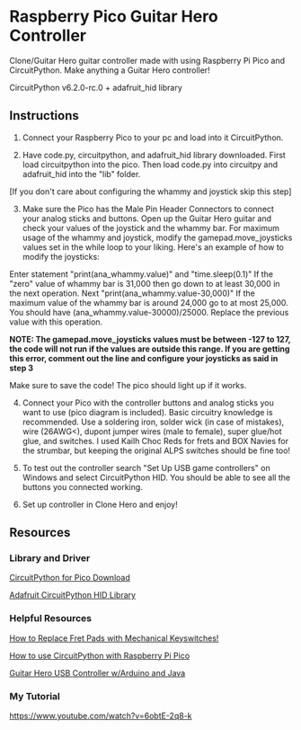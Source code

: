 # Raspberry Pico Guitar Hero Controller
 Clone/Guitar Hero guitar controller made with using Raspberry Pi Pico and CircuitPython. Make anything a Guitar Hero controller!

CircuitPython v6.2.0-rc.0 + adafruit_hid library


## Instructions

1. Connect your Raspberry Pico to your pc and load into it CircuitPython.

2. Have code.py, circuitpython, and adafruit_hid library downloaded. First load circuitpython into the pico. Then load code.py into circuitpy and adafruit_hid into the "lib" folder.

[If you don't care about configuring the whammy and joystick skip this step]

3. Make sure the Pico has the Male Pin Header Connectors to connect your analog sticks and buttons. Open up the Guitar Hero guitar and check your values of the joystick and the whammy bar. For maximum usage of the whammy and joystick, modify the gamepad.move_joysticks values set in the while loop to your liking. Here's an example of how to modify the joysticks:

Enter statement "print(ana_whammy.value)" and "time.sleep(0.1)"
If the "zero" value of whammy bar is 31,000 then go down to at least 30,000 in the next operation.
Next "print(ana_whammy.value-30,000)"
If the maximum value of the whammy bar is around 24,000 go to at most 25,000.
You should have (ana_whammy.value-30000)/25000. Replace the previous value with this operation.

**NOTE: The gamepad.move_joysticks values must be between -127 to 127, the code will not run if the values are outside this range. If you are getting this error, comment out the line and configure your joysticks as said in step 3**

Make sure to save the code! The pico should light up if it works.

4. Connect your Pico with the controller buttons and analog sticks you want to use (pico diagram is included). Basic circuitry knowledge is recommended. Use a soldering iron, solder wick (in case of mistakes), wire (26AWG<), dupont jumper wires (male to female), super glue/hot glue, and switches. I used Kailh Choc Reds for frets and BOX Navies for the strumbar, but keeping the original ALPS switches should be fine too!

5. To test out the controller search "Set Up USB game controllers" on Windows and select CircuitPython HID. You should be able to see all the buttons you connected working.

6. Set up controller in Clone Hero and enjoy!

## Resources

### Library and Driver

[CircuitPython for Pico Download](https://circuitpython.org/board/raspberry_pi_pico/)

[Adafruit CircuitPython HID Library](https://github.com/adafruit/Adafruit_CircuitPython_HID/releases)

### Helpful Resources

[How to Replace Fret Pads with Mechanical Keyswitches!](https://www.youtube.com/watch?v=wVMz653ncTs)

[How to use CircuitPython with Raspberry Pi Pico](https://dronebotworkshop.com/pi-pico-circuitpython/)

[Guitar Hero USB Controller w/Arduino and Java](https://www.instructables.com/Guitar-Hero-USB-Controller-With-Arduino/)

### My Tutorial

https://www.youtube.com/watch?v=6obtE-2q8-k
